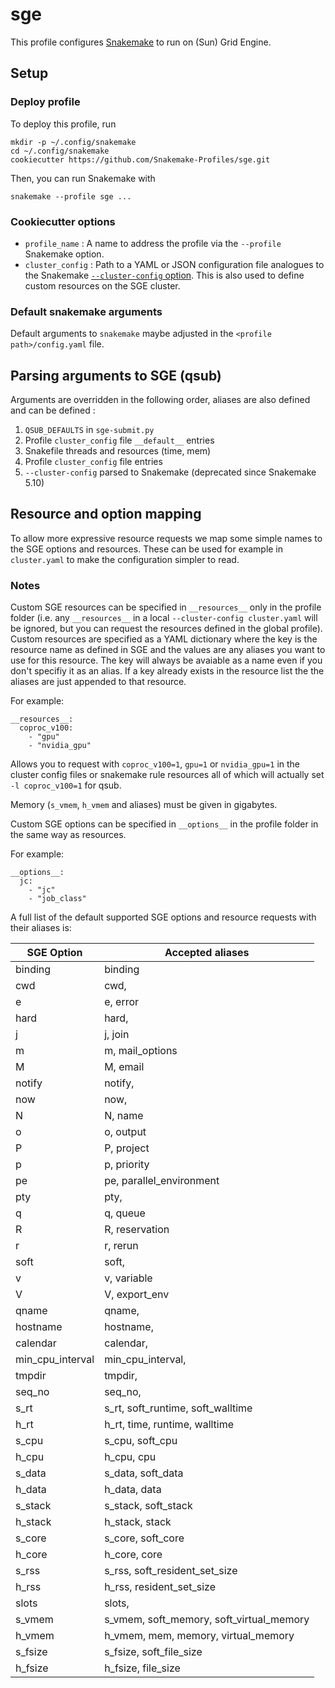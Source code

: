 # sge

This profile configures [Snakemake](https://snakemake.readthedocs.io/en/stable/) to run on (Sun) Grid Engine.

## Setup

### Deploy profile

To deploy this profile, run

	mkdir -p ~/.config/snakemake
	cd ~/.config/snakemake
	cookiecutter https://github.com/Snakemake-Profiles/sge.git
  
  
Then, you can run Snakemake with

	snakemake --profile sge ...
  
### Cookiecutter options

* `profile_name` : A name to address the profile via the `--profile` Snakemake option.
* `cluster_config` : Path to a YAML or JSON configuration file analogues to the
  Snakemake [`--cluster-config` option](https://snakemake.readthedocs.io/en/stable/snakefiles/configuration.html#cluster-configuration-deprecated).
  This is also used to define custom resources on the SGE cluster.
  
### Default snakemake arguments
Default arguments to ``snakemake`` maybe adjusted in the ``<profile path>/config.yaml`` file.

## Parsing arguments to SGE (qsub)
Arguments are overridden in the following order, aliases are also defined and can be defined :

1) `QSUB_DEFAULTS` in `sge-submit.py`
2) Profile `cluster_config` file `__default__` entries
3) Snakefile threads and resources (time, mem)
4) Profile `cluster_config` file <rulename> entries
5) `--cluster-config` parsed to Snakemake (deprecated since Snakemake 5.10)

## Resource and option mapping

To allow more expressive resource requests we map some simple names to the SGE options and resources. These can be used for example in `cluster.yaml` to make the configuration simpler to read.

### Notes

Custom SGE resources can be specified in `__resources__` only in the profile folder (i.e. any `__resources__` in a local `--cluster-config cluster.yaml` will be ignored, but you can request the resources defined in the global profile). Custom resources are specified as a YAML dictionary where the key is the resource name as defined in SGE and the values are any aliases you want to use for this resource. The key will always be avaiable as a name even if you don't specifiy it as an alias. If a key already exists in the resource list the the aliases are just appended to that resource. 

For example:

```
__resources__:
  coproc_v100: 
    - "gpu"
    - "nvidia_gpu"
```

Allows you to request with `coproc_v100=1`, `gpu=1` or `nvidia_gpu=1` in the cluster config files or snakemake rule resources all of which will actually set `-l coproc_v100=1` for qsub.

Memory (`s_vmem`, `h_vmem` and aliases) must be given in gigabytes.


Custom SGE options can be specified in `__options__` in the profile folder in the same way as resources.  

For example:

```
__options__:
  jc: 
    - "jc"
    - "job_class"
```


A full list of the default supported SGE options and resource requests with their aliases is:


| SGE Option       | Accepted aliases                   |
| -----------------|-------------------------------------------| 
| binding          | binding                                   |
| cwd              | cwd,                                      |
| e                | e, error                                  |
| hard             | hard,                                     |
| j                | j, join                                   |
| m                | m, mail_options                           |
| M                | M, email                                  |
| notify           | notify,                                   |
| now              | now,                                      |
| N                | N, name                                   |
| o                | o, output                                 |
| P                | P, project                                |
| p                | p, priority                               |
| pe               | pe, parallel_environment                  |
| pty              | pty,                                      |
| q                | q, queue                                  |
| R                | R, reservation                            |
| r                | r, rerun                                  |
| soft             | soft,                                     |
| v                | v, variable                               | 
| V                | V, export_env                             |
| qname            | qname,                                    |
| hostname         | hostname,                                 |
| calendar         | calendar,                                 |
| min_cpu_interval | min_cpu_interval,                         |
| tmpdir           | tmpdir,                                   |
| seq_no           | seq_no,                                   |
| s_rt             | s_rt, soft_runtime, soft_walltime         |
| h_rt             | h_rt, time, runtime, walltime             |
| s_cpu            | s_cpu, soft_cpu                           |
| h_cpu            | h_cpu, cpu                                |
| s_data           | s_data, soft_data                         |
| h_data           | h_data, data                              |
| s_stack          | s_stack, soft_stack                       |
| h_stack          | h_stack, stack                            |           
| s_core           | s_core, soft_core                         |
| h_core           | h_core, core                              |
| s_rss            | s_rss, soft_resident_set_size             |
| h_rss            | h_rss, resident_set_size                  |
| slots            | slots,                                    |
| s_vmem           | s_vmem, soft_memory,  soft_virtual_memory | 
| h_vmem           | h_vmem, mem, memory,  virtual_memory      | 
| s_fsize          | s_fsize, soft_file_size                   |
| h_fsize          | h_fsize, file_size                        |
